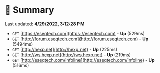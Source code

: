 # 📖 Summary
Last updated: **4/29/2022, 3:12:28 PM**

- `GET` [https://eseqtech.com](https://eseqtech.com) - **Up** (529ms)
- `GET` [http://forum.eseqtech.com](http://forum.eseqtech.com) - **Up** (5494ms)
- `GET` [http://hexp.net](http://hexp.net) - **Up** (225ms)
- `GET` [http://ws.hexp.net](http://ws.hexp.net) - **Up** (219ms)
- `GET` [http://eseqtech.com/infoline](http://eseqtech.com/infoline) - **Up** (516ms)
